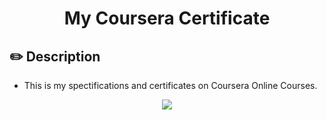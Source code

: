 <h1 align="center">My Coursera Certificate</h1>

## :pencil2: Description
- This is my spectifications and certificates on Coursera Online Courses.
<p align="center">
  <img src="https://media.bitdegree.org/storage/media/images/coursera-5f60affee9323.o.png">
</p>
